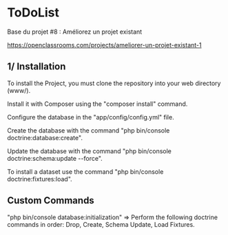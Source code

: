 ToDoList
========

Base du projet #8 : Améliorez un projet existant

https://openclassrooms.com/projects/ameliorer-un-projet-existant-1

<h2>1/ Installation</h2>

To install the Project, you must clone the repository into your web directory (www/).

Install it with Composer using the "composer install" command.

Configure the database in the "app/config/config.yml" file.

Create the database with the command "php bin/console doctrine:database:create".

Update the database with the command "php bin/console doctrine:schema:update --force".

To install a dataset use the command "php bin/console doctrine:fixtures:load".

<h2>Custom Commands</h2>

"php bin/console database:initialization" => Perform the following doctrine commands in order: Drop, Create, Schema Update, Load Fixtures.
